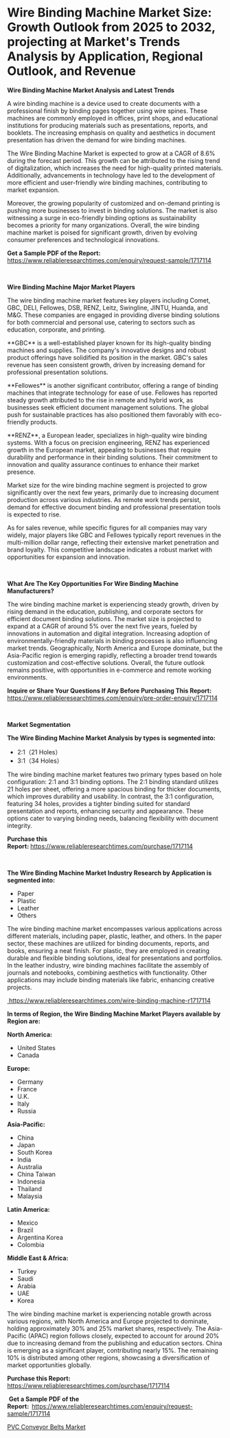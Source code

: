 <p><h1>Wire Binding Machine Market Size: Growth Outlook from 2025 to 2032, projecting at Market's Trends Analysis by Application, Regional Outlook, and Revenue</h1></p><p><strong>Wire Binding Machine Market Analysis and Latest Trends</strong></p>
<p><p>A wire binding machine is a device used to create documents with a professional finish by binding pages together using wire spines. These machines are commonly employed in offices, print shops, and educational institutions for producing materials such as presentations, reports, and booklets. The increasing emphasis on quality and aesthetics in document presentation has driven the demand for wire binding machines. </p><p>The Wire Binding Machine Market is expected to grow at a CAGR of 8.6% during the forecast period. This growth can be attributed to the rising trend of digitalization, which increases the need for high-quality printed materials. Additionally, advancements in technology have led to the development of more efficient and user-friendly wire binding machines, contributing to market expansion. </p><p>Moreover, the growing popularity of customized and on-demand printing is pushing more businesses to invest in binding solutions. The market is also witnessing a surge in eco-friendly binding options as sustainability becomes a priority for many organizations. Overall, the wire binding machine market is poised for significant growth, driven by evolving consumer preferences and technological innovations.</p></p>
<p><strong>Get a Sample PDF of the Report:&nbsp;</strong> <a href="https://www.reliableresearchtimes.com/enquiry/request-sample/1717114?utm_campaign=2464&utm_medium=2&utm_source=Github&utm_content=ia&utm_term=11042025&utm_id=wire-binding-machine">https://www.reliableresearchtimes.com/enquiry/request-sample/1717114</a></p>
<p>&nbsp;</p>
<p><strong>Wire Binding Machine Major Market Players</strong></p>
<p><p>The wire binding machine market features key players including Comet, GBC, DELI, Fellowes, DSB, RENZ, Leitz, Swingline, JINTU, Huanda, and M&G. These companies are engaged in providing diverse binding solutions for both commercial and personal use, catering to sectors such as education, corporate, and printing.</p><p>**GBC** is a well-established player known for its high-quality binding machines and supplies. The company's innovative designs and robust product offerings have solidified its position in the market. GBC's sales revenue has seen consistent growth, driven by increasing demand for professional presentation solutions.</p><p>**Fellowes** is another significant contributor, offering a range of binding machines that integrate technology for ease of use. Fellowes has reported steady growth attributed to the rise in remote and hybrid work, as businesses seek efficient document management solutions. The global push for sustainable practices has also positioned them favorably with eco-friendly products.</p><p>**RENZ**, a European leader, specializes in high-quality wire binding systems. With a focus on precision engineering, RENZ has experienced growth in the European market, appealing to businesses that require durability and performance in their binding solutions. Their commitment to innovation and quality assurance continues to enhance their market presence.</p><p>Market size for the wire binding machine segment is projected to grow significantly over the next few years, primarily due to increasing document production across various industries. As remote work trends persist, demand for effective document binding and professional presentation tools is expected to rise.</p><p>As for sales revenue, while specific figures for all companies may vary widely, major players like GBC and Fellowes typically report revenues in the multi-million dollar range, reflecting their extensive market penetration and brand loyalty. This competitive landscape indicates a robust market with opportunities for expansion and innovation.</p></p>
<p>&nbsp;</p>
<p><strong>What Are The Key Opportunities For Wire Binding Machine Manufacturers?</strong></p>
<p><p>The wire binding machine market is experiencing steady growth, driven by rising demand in the education, publishing, and corporate sectors for efficient document binding solutions. The market size is projected to expand at a CAGR of around 5% over the next five years, fueled by innovations in automation and digital integration. Increasing adoption of environmentally-friendly materials in binding processes is also influencing market trends. Geographically, North America and Europe dominate, but the Asia-Pacific region is emerging rapidly, reflecting a broader trend towards customization and cost-effective solutions. Overall, the future outlook remains positive, with opportunities in e-commerce and remote working environments.</p></p>
<p><strong>Inquire or Share Your Questions If Any Before Purchasing This Report:</strong> <a href="https://www.reliableresearchtimes.com/enquiry/pre-order-enquiry/1717114?utm_campaign=2464&utm_medium=2&utm_source=Github&utm_content=ia&utm_term=11042025&utm_id=wire-binding-machine">https://www.reliableresearchtimes.com/enquiry/pre-order-enquiry/1717114</a></p>
<p>&nbsp;</p>
<p><strong>Market Segmentation</strong></p>
<p><strong>The Wire Binding Machine Market Analysis by types is segmented into:</strong></p>
<p><ul><li>2:1（21 Holes）</li><li>3:1（34 Holes）</li></ul></p>
<p><p>The wire binding machine market features two primary types based on hole configuration: 2:1 and 3:1 binding options. The 2:1 binding standard utilizes 21 holes per sheet, offering a more spacious binding for thicker documents, which improves durability and usability. In contrast, the 3:1 configuration, featuring 34 holes, provides a tighter binding suited for standard presentation and reports, enhancing security and appearance. These options cater to varying binding needs, balancing flexibility with document integrity.</p></p>
<p><strong>Purchase this Report:&nbsp;</strong><a href="https://www.reliableresearchtimes.com/purchase/1717114?utm_campaign=2464&utm_medium=2&utm_source=Github&utm_content=ia&utm_term=11042025&utm_id=wire-binding-machine">https://www.reliableresearchtimes.com/purchase/1717114</a></p>
<p>&nbsp;</p>
<p><strong>The Wire Binding Machine Market Industry Research by Application is segmented into:</strong></p>
<p><ul><li>Paper</li><li>Plastic</li><li>Leather</li><li>Others</li></ul></p>
<p><p>The wire binding machine market encompasses various applications across different materials, including paper, plastic, leather, and others. In the paper sector, these machines are utilized for binding documents, reports, and books, ensuring a neat finish. For plastic, they are employed in creating durable and flexible binding solutions, ideal for presentations and portfolios. In the leather industry, wire binding machines facilitate the assembly of journals and notebooks, combining aesthetics with functionality. Other applications may include binding materials like fabric, enhancing creative projects.</p></p>
<p><a href="https://www.reliableresearchtimes.com/wire-binding-machine-r1717114?utm_campaign=2464&utm_medium=2&utm_source=Github&utm_content=ia&utm_term=11042025&utm_id=wire-binding-machine">&nbsp;https://www.reliableresearchtimes.com/wire-binding-machine-r1717114</a></p>
<p><strong>In terms of Region, the Wire Binding Machine Market Players available by Region are:</strong></p>
<p>
    <p> <strong> North America: </strong>
        <ul>
            <li>United States</li>
            <li>Canada</li>
        </ul>
        </p> 
    <p> <strong> Europe: </strong>
        <ul>
            <li>Germany</li>
            <li>France</li>
            <li>U.K.</li>
            <li>Italy</li>
            <li>Russia</li>
        </ul>
        </p> 
    <p> <strong> Asia-Pacific: </strong>
        <ul>
            <li>China</li>
            <li>Japan</li>
            <li>South Korea</li>
            <li>India</li>
            <li>Australia</li>
            <li>China Taiwan</li>
            <li>Indonesia</li>
            <li>Thailand</li>
            <li>Malaysia</li>
        </ul>
        </p> 
    <p> <strong> Latin America: </strong>
        <ul>
            <li>Mexico</li>
            <li>Brazil</li>
            <li>Argentina Korea</li>
            <li>Colombia</li>
        </ul>
        </p> 
    <p> <strong> Middle East & Africa: </strong>
        <ul>
            <li>Turkey</li>
            <li>Saudi</li>
            <li>Arabia</li>
            <li>UAE</li>
            <li>Korea</li>
        </ul>
    </p>
    </p>
<p><p>The wire binding machine market is experiencing notable growth across various regions, with North America and Europe projected to dominate, holding approximately 30% and 25% market shares, respectively. The Asia-Pacific (APAC) region follows closely, expected to account for around 20% due to increasing demand from the publishing and education sectors. China is emerging as a significant player, contributing nearly 15%. The remaining 10% is distributed among other regions, showcasing a diversification of market opportunities globally.</p></p>
<p><strong>Purchase this Report: </strong><a href="https://www.reliableresearchtimes.com/purchase/1717114?utm_campaign=2464&utm_medium=2&utm_source=Github&utm_content=ia&utm_term=11042025&utm_id=wire-binding-machine">https://www.reliableresearchtimes.com/purchase/1717114</a></p>
<p>&nbsp;<strong>Get a Sample PDF of the Report:&nbsp;&nbsp;</strong><a href="https://www.reliableresearchtimes.com/enquiry/request-sample/1717114?utm_campaign=2464&utm_medium=2&utm_source=Github&utm_content=ia&utm_term=11042025&utm_id=wire-binding-machine">https://www.reliableresearchtimes.com/enquiry/request-sample/1717114</a></p>
<p><strong></strong></p>
<p><p><a href="https://github.com/pilukypalis/Market-Research-Report-List-1/blob/main/pvc-conveyor-belts-market.md?utm_campaign=2464&utm_medium=2&utm_source=Github&utm_content=ia&utm_term=11042025&utm_id=wire-binding-machine">PVC Conveyor Belts Market</a></p></p>